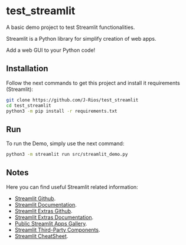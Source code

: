 # test_streamlit

A basic demo project to test Streamlit functionalities.

Streamlit is a Python library for simplify creation of web apps.

Add a web GUI to your Python code!

## Installation

Follow the next commands to get this project and install it requirements (Streamlit):

```bash
git clone https://github.com/J-Rios/test_streamlit
cd test_streamlit
python3 -m pip install -r requirements.txt
```

## Run

To run the Demo, simply use the next command:

```bash
python3 -m streamlit run src/streamlit_demo.py
```

## Notes

Here you can find useful Streamlit related information:

- [Streamlit Github](https://github.com/streamlit/streamlit).
- [Streamlit Documentation](https://docs.streamlit.io/).
- [Streamlit Extras Github](https://github.com/arnaudmiribel/streamlit-extras).
- [Streamlit Extras Documentation](https://extras.streamlit.app/).
- [Public Streamlit Apps Gallery](https://streamlit.io/gallery).
- [Streamlit Third-Party Components](https://streamlit.io/components).
- [Streamlit CheatSheet](https://cheat-sheet.streamlit.app/).
